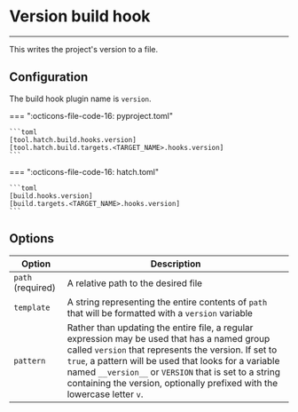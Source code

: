 # Version build hook

-----

This writes the project's version to a file.

## Configuration

The build hook plugin name is `version`.

=== ":octicons-file-code-16: pyproject.toml"

    ```toml
    [tool.hatch.build.hooks.version]
    [tool.hatch.build.targets.<TARGET_NAME>.hooks.version]
    ```

=== ":octicons-file-code-16: hatch.toml"

    ```toml
    [build.hooks.version]
    [build.targets.<TARGET_NAME>.hooks.version]
    ```

## Options

| Option | Description |
| --- | --- |
| `path` (required) | A relative path to the desired file |
| `template` | A string representing the entire contents of `path` that will be formatted with a `version` variable |
| `pattern` | Rather than updating the entire file, a regular expression may be used that has a named group called `version` that represents the version. If set to `true`, a pattern will be used that looks for a variable named `__version__` or `VERSION` that is set to a string containing the version, optionally prefixed with the lowercase letter `v`. |

